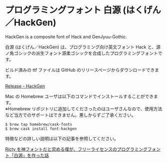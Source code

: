 # プログラミングフォント 白源 (はくげん／HackGen)

HackGen is a composite font of Hack and GenJyuu-Gothic.

白源 (はくげん／HackGen) は、プログラミング向け英文フォント Hack と、源ノ角ゴシックの派生フォント源柔ゴシックを合成したプログラミングフォントです。

ビルド済みの ttf ファイルは GitHub のリリースページからダウンロードできます。

[Release - HackGen](https://github.com/yuru7/HackGen/releases)

Mac の Homebrew ユーザは以下のコマンドでインストールすることができます。  
※Homebrew リポジトリに追加してくださったのはユーザさんなので、使用方法など当方でのサポートはできません。悪しからずご了承ください。

```
$ brew tap homebrew/cask-fonts
$ brew cask install font-hackgen
```

特徴などの詳しい説明は以下の記事を参照してください。

[Ricty を神フォントだと崇める僕が、フリーライセンスのプログラミングフォント「白源」を作った話](https://qiita.com/tawara_/items/374f3ca0a386fab8b305)
